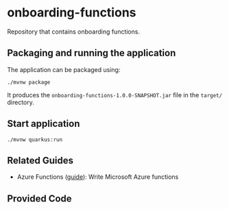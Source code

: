# onboarding-functions

Repository that contains onboarding functions.

## Packaging and running the application

The application can be packaged using:
```shell script
./mvnw package
```
It produces the `onboarding-functions-1.0.0-SNAPSHOT.jar` file in the `target/` directory.

## Start application

```shell script
./mvnw quarkus:run
```

## Related Guides

- Azure Functions ([guide](https://quarkus.io/guides/azure-functions)): Write Microsoft Azure functions

## Provided Code
